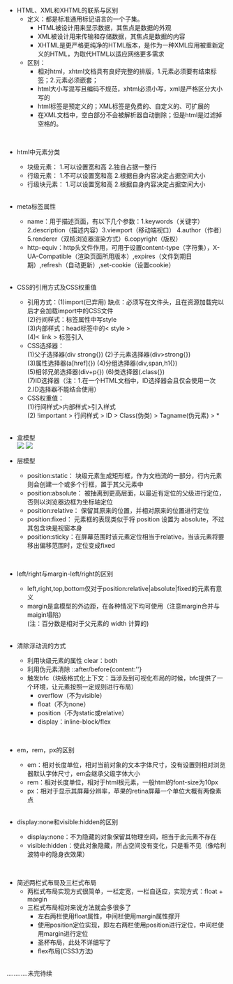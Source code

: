 * HTML、XML和XHTML的联系与区别
    * 定义：都是标准通用标记语言的一个子集。
        * HTML被设计用来显示数据，其焦点是数据的外观
        * XML被设计用来传输和存储数据，其焦点是数据的内容
        * XHTML是更严格更纯净的HTML版本，是作为一种XML应用被重新定义的HTML，为取代HTML以适应网络更多需求
    * 区别：
        * 相对html，xhtml文档具有良好完整的排版，1.元素必须要有结束标签；2.元素必须嵌套；
        * html大小写混写且编码不规范，xhtml必须小写，xml是严格区分大小写的
        * html标签是预定义的；XML标签是免费的、自定义的、可扩展的
        * 在XML文档中，空白部分不会被解析器自动删除；但是html是过滤掉空格的。
<br>

* html中元素分类<br>
    * 块级元素：  1.可以设置宽和高   2.独自占据一整行<br>
    * 行级元素：  1.不可以设置宽和高  2.根据自身内容决定占据空间大小<br>
    * 行级块元素： 1.可以设置宽和高   2.根据自身内容决定占据空间大小<br>
    <br>

* meta标签属性
    * name：用于描述页面，有以下几个参数：1.keywords（关键字）2.description（描述内容）3.viewport（移动端视口） 4.author（作者）5.renderer（双核浏览器渲染方式）6.copyright（版权）
    * http-equiv：http头文件作用，可用于设置content-type（字符集），X-UA-Compatible（渲染页面所用版本）,expires（文件到期日期）,refresh（自动更新）,set-cookie（设置cookie）
    <br>

* CSS的引用方式及CSS权重值
    * 引用方式：(1)import(已弃用) 缺点：必须写在文件头，且在资源加载完以后才会加载import中的CSS文件 <br>
    (2)行间样式：标签属性中写style <br>
    (3)内部样式：head标签中的< style > <br>
    (4)< link > 标签引入<br>
    * CSS选择器：<br>(1)父子选择器(div strong{}) (2)子元素选择器(div>strong{}) <br> 
    (3)属性选择器(a[href]{})     (4)分组选择器(div,span,h1{})<br>
    (5)相邻兄弟选择器(div+p{})    (6)类选择器(.class{})<br>
    (7)ID选择器（注：1.在一个HTML文档中，ID选择器会且仅会使用一次   2.ID选择器不能结合使用）<br>
    * CSS权重值：<br>
        (1)行间样式>内部样式>引入样式 <br>
        (2) !important > 行间样式 > ID > Class(伪类) > Tagname(伪元素) > * <br>
    <br>

* 盒模型<br>
    ![](https://github.com/Meng823/Test-Blog/blob/master/img/borderbox.png)
    ![](https://github.com/Meng823/Test-Blog/blob/master/img/contentbox.png)
    <br>

* 层模型<br>
    * position:static： 块级元素生成矩形框，作为文档流的一部分，行内元素则会创建一个或多个行框，置于其父元素中
    * position:absolute： 被抽离到更高层面，以最近有定位的父级进行定位，否则以浏览器边框为坐标轴定位
    * position:relative： 保留其原来的位置，并相对原来的位置进行定位
    * position:fixed： 元素框的表现类似于将 position 设置为 absolute，不过其包含块是视窗本身
    * position:sticky：在屏幕范围时该元素定位相当于relative，当该元素将要移出偏移范围时，定位变成fixed
<br>

* left/right与margin-left/right的区别
    * left,right,top,bottom仅对于position:relative|absolute|fixed的元素有意义
    * margin是盒模型的外边距，在各种情况下均可使用（注意margin合并与maigin塌陷）<br>
    (注：百分数是相对于父元素的 width 计算的)
    <br>

* 清除浮动流的方式
    * 利用块级元素的属性 clear：both
    * 利用伪元素清除 ::after/before{content:''}
    * 触发bfc（块级格式化上下文：当涉及到可视化布局的时候，bfc提供了一个环境，让元素按照一定规则进行布局）
        * overflow（不为visible）
        * float（不为none）
        * position（不为static或relative）
        * display：inline-block/flex
<br>

* em，rem，px的区别
    * em：相对长度单位，相对当前对象的文本字体尺寸，没有设置则相对浏览器默认字体尺寸，em会继承父级字体大小
    * rem：相对长度单位，相对于html根元素，一般html的font-size为10px
    * px：相对于显示其屏幕分辨率，苹果的retina屏幕一个单位大概有两像素点
    <br>

* display:none和visible:hidden的区别
    * display:none：不为隐藏的对象保留其物理空间，相当于此元素不存在
    * visible:hidden：使此对象隐藏，所占空间没有变化，只是看不见（像哈利波特中的隐身衣效果）
<br>

* 简述两栏式布局及三栏式布局
    * 两栏式布局实现方式很简单，一栏定宽，一栏自适应，实现方式：float + margin
    * 三栏式布局相对来说方法就会多很多了
        * 左右两栏使用float属性，中间栏使用margin属性撑开
        * 使用position定位实现，即左右两栏使用position进行定位，中间栏使用margin进行定位
        * 圣杯布局，此处不详细写了
        * flex布局(CSS3方法)
        <br>

…………未完待续

